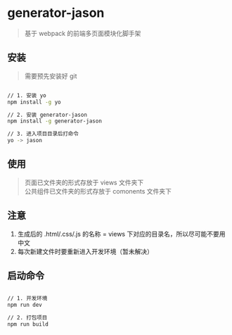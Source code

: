 # generator-jason
> 基于 webpack 的前端多页面模块化脚手架

## 安装
> 需要预先安装好 git

```bash

// 1. 安装 yo
npm install -g yo

// 2. 安装 generator-jason
npm install -g generator-jason

// 3. 进入项目目录后打命令
yo -> jason

```

## 使用
> 页面已文件夹的形式存放于 views 文件夹下 <br/>
> 公共组件已文件夹的形式存放于 comonents 文件夹下 <br/>

## 注意
1. 生成后的 .html/.css/.js 的名称 = views 下对应的目录名，所以尽可能不要用中文
2. 每次新建文件时要重新进入开发环境（暂未解决）

## 启动命令

```bash

// 1. 开发环境
npm run dev

// 2. 打包项目
npm run build

```
